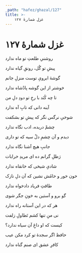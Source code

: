 ```yaml
---
_path: "hafez/ghazal/127"
title: >-
    غزل شمارهٔ ۱۲۷
---
```

# غزل شمارهٔ ۱۲۷

<div class="b" id="bn1"><div class="m1"><p>روشنیِ طلعتِ تو ماه ندارد</p></div>
<div class="m2"><p>پیشِ تو گُل، رونقِ گیاه ندارد</p></div></div>
<div class="b" id="bn2"><div class="m1"><p>گوشهٔ ابرویِ توست منزلِ جانم</p></div>
<div class="m2"><p>خوشتر از این گوشه پادْشاه ندارد</p></div></div>
<div class="b" id="bn3"><div class="m1"><p>تا چه کُنَد با رخِ تو دودِ دلِ من</p></div>
<div class="m2"><p>آینه دانی که تابِ آه ندارد</p></div></div>
<div class="b" id="bn4"><div class="m1"><p>شوخیِ نرگس نگر که پیشِ تو بشکفت</p></div>
<div class="m2"><p>چشمْ دریده، ادب نگاه ندارد</p></div></div>
<div class="b" id="bn5"><div class="m1"><p>دیدم و آن چشمِ دلْ سیه که تو داری</p></div>
<div class="m2"><p>جانبِ هیچ آشنا نگاه ندارد</p></div></div>
<div class="b" id="bn6"><div class="m1"><p>رَطلِ گرانم ده ای مریدِ خرابات</p></div>
<div class="m2"><p>شادیِ شیخی که خانقاه ندارد</p></div></div>
<div class="b" id="bn7"><div class="m1"><p>خون خور و خامُش نشین که آن دلِ نازک</p></div>
<div class="m2"><p>طاقتِ فریاد دادخواه ندارد</p></div></div>
<div class="b" id="bn8"><div class="m1"><p>گو برو و آستین به خونِ جگر شوی</p></div>
<div class="m2"><p>هر که در این آستانه راه ندارد</p></div></div>
<div class="b" id="bn9"><div class="m1"><p>نی منِ تنها کشم تَطاولِ زلفت</p></div>
<div class="m2"><p>کیست که او داغِ آن سیاه ندارد؟</p></div></div>
<div class="b" id="bn10"><div class="m1"><p>حافظ اگر سجدهٔ تو کرد مکن عیب</p></div>
<div class="m2"><p>کافرِ عشق ای صنم گناه ندارد</p></div></div>
